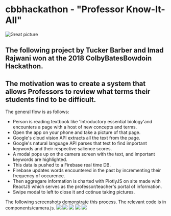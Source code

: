 # cbbhackathon - "Professor Know-It-All"
<img src="/img/Logo .png" alt="Great picture"/> 

## The following project by Tucker Barber and Imad Rajwani won at the 2018 ColbyBatesBowdoin Hackathon.
## The motivation was to create a system that allows Professors to review what terms their students find to be difficult. 

The general flow is as follows:
- Person is reading textbook like 'Introductory essential biology'and encounters a page with a host of new concepts and terms.
- Open the app on your phone and take a picture of that page.
- Google's cloud vision API extracts all the text from the page. 
- Google's natural language API parses that text to find important keywords and their respective salience scores.
- A modal pops up on the camera screen with the text, and important keywords are highlighted.
- This data is pushed to a Firebase real time DB.
- Firebase updates words encountered in the past by incrementing their frequency of occurence.
- Then aggregare information is charted with PlotlyJS on site made with ReactJS which serves as the professor/teacher's portal of information.
- Swipe modal to left to close it and cotinue taking pictures.

The following screenshots demonstrate this process. The relevant code is in components/camera.js.
<img src="/img/home.png" /> 
<img src="/img/IMG-0692.PNG" /> 
<img src="/img/IMG-0693.PNG" /> 
<img src="/img/IMG-0694.PNG" /> 
<img src="/img/Teachers.png" /> 
